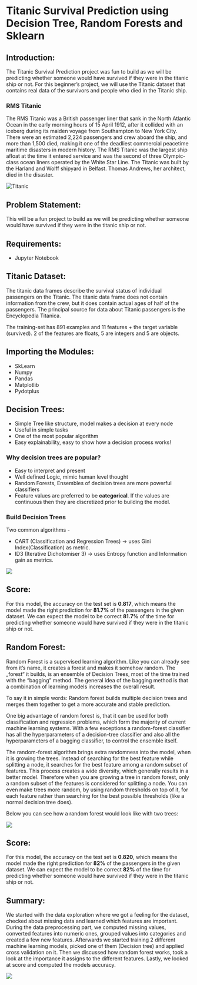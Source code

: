 # Titanic Survival Prediction using Decision Tree, Random Forests and Sklearn
## Introduction:
The Titanic Survival Prediction project was fun to build as we will be predicting whether someone would have survived if they were in the titanic ship or not. For this beginner’s project, we will use the Titanic dataset that contains real data of the survivors and people who died in the Titanic ship.

### RMS Titanic
The RMS Titanic was a British passenger liner that sank in the North Atlantic Ocean in the early morning hours of 15 April 1912, after it collided with an iceberg during its maiden voyage from Southampton to New York City. There were an estimated 2,224 passengers and crew aboard the ship, and more than 1,500 died, making it one of the deadliest commercial peacetime maritime disasters in modern history. The RMS Titanic was the largest ship afloat at the time it entered service and was the second of three Olympic-class ocean liners operated by the White Star Line. The Titanic was built by the Harland and Wolff shipyard in Belfast. Thomas Andrews, her architect, died in the disaster.

![Titanic](https://miro.medium.com/max/1024/0*KfHijq1bO1nDV5Dl.jpg)
 
 ## Problem Statement:
This will be a fun project to build as we will be predicting whether someone would have survived if they were in the titanic ship or not.

## Requirements:
- Jupyter Notebook

## Titanic Dataset:
The titanic data frames describe the survival status of individual passengers on the Titanic. The titanic data frame does not contain information from the crew, but it does contain actual ages of half of the passengers. The principal source for data about Titanic passengers is the Encyclopedia Titanica.

The training-set has 891 examples and 11 features + the target variable (survived). 2 of the features are floats, 5 are integers and 5 are objects.

## Importing the Modules:
- SkLearn
- Numpy
- Pandas
- Matplotlib
- Pydotplus

## Decision Trees:
- Simple Tree like structure, model makes a decision at every node
- Useful in simple tasks
- One of the most popular algorithm
- Easy explainability, easy to show how a decision process works!

### Why decision trees are popular?
   - Easy to interpret and present
   - Well defined Logic, mimic human level thought
   - Random Forests, Ensembles of decision trees are more powerful classifiers
   - Feature values are preferred to be **categorical**. If the values are continuous then they are discretized prior to building the model.

### Build Decision Trees
Two common algorithms - 
- CART (Classification and Regression Trees) → uses Gini Index(Classification) as metric.
- ID3 (Iterative Dichotomiser 3) → uses Entropy function and Information gain as metrics.

![](https://www.researchgate.net/profile/Joop_Hox/publication/317307818/figure/fig2/AS:633029202571264@1527937331016/Decision-tree-on-Titanic-survival-data-Source-https-en.png)

## Score:
For this model, the accuracy on the test set is **0.817**, which means the model made the right prediction for **81.7%** of the passengers in the given dataset. We can expect the model to be correct **81.7%** of the time for predicting whether someone would have survived if they were in the titanic ship or not.

## Random Forest:
Random Forest is a supervised learning algorithm. Like you can already see from it’s name, it creates a forest and makes it somehow random. The „forest“ it builds, is an ensemble of Decision Trees, most of the time trained with the “bagging” method. The general idea of the bagging method is that a combination of learning models increases the overall result.

To say it in simple words: Random forest builds multiple decision trees and merges them together to get a more accurate and stable prediction.

One big advantage of random forest is, that it can be used for both classification and regression problems, which form the majority of current machine learning systems. With a few exceptions a random-forest classifier has all the hyperparameters of a decision-tree classifier and also all the hyperparameters of a bagging classifier, to control the ensemble itself.

The random-forest algorithm brings extra randomness into the model, when it is growing the trees. Instead of searching for the best feature while splitting a node, it searches for the best feature among a random subset of features. This process creates a wide diversity, which generally results in a better model. Therefore when you are growing a tree in random forest, only a random subset of the features is considered for splitting a node. You can even make trees more random, by using random thresholds on top of it, for each feature rather than searching for the best possible thresholds (like a normal decision tree does).

Below you can see how a random forest would look like with two trees:

![](https://miro.medium.com/max/1400/1*GiCvHwZ03tObjkD-6mSqag.png)

## Score:
For this model, the accuracy on the test set is **0.820**, which means the model made the right prediction for **82%** of the passengers in the given dataset. We can expect the model to be correct **82%** of the time for predicting whether someone would have survived if they were in the titanic ship or not.

## Summary:
We started with the data exploration where we got a feeling for the dataset, checked about missing data and learned which features are important. During the data preprocessing part, we computed missing values, converted features into numeric ones, grouped values into categories and created a few new features. Afterwards we started training 2 different machine learning models, picked one of them (Decision tree) and applied cross validation on it. Then we discussed how random forest works, took a look at the importance it assigns to the different features. Lastly, we looked at score and computed the models accuracy.

![](https://www.kdnuggets.com/wp-content/uploads/socialcops-tree.jpg)
